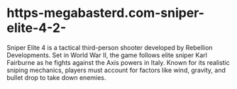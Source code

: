 # https-megabasterd.com-sniper-elite-4-2-
Sniper Elite 4 is a tactical third-person shooter developed by Rebellion Developments. Set in World War II, the game follows elite sniper Karl Fairburne as he fights against the Axis powers in Italy. Known for its realistic sniping mechanics, players must account for factors like wind, gravity, and bullet drop to take down enemies.
